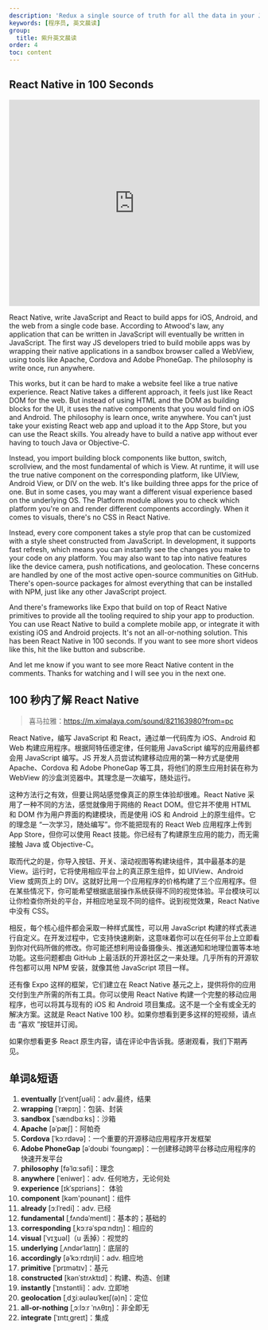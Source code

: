 ```yaml
---
description: 'Redux a single source of truth for all the data in your JavaScript application.'
keywords: [程序员, 英文晨读]
group:
  title: 紫升英文晨读
order: 4
toc: content
---
```


## React Native in 100 Seconds

<iframe width="100%" height="415" src="https://www.youtube.com/embed/gvkqT_Uoahw?si=gptPuyJow5StonF1" title="YouTube video player" frameborder="0" allow="accelerometer; autoplay; clipboard-write; encrypted-media; gyroscope; picture-in-picture; web-share" referrerpolicy="strict-origin-when-cross-origin" allowfullscreen></iframe>

React Native, write JavaScript and React to build apps for iOS, Android, and the web from a single code base. According to Atwood's law, any application that can be written in JavaScript will eventually be written in JavaScript. The first way JS developers tried to build mobile apps was by wrapping their native applications in a sandbox browser called a WebView, using tools like Apache, Cordova and Adobe PhoneGap. The philosophy is write once, run anywhere.

This works, but it can be hard to make a website feel like a true native experience. React Native takes a different approach, it feels just like React DOM for the web. But instead of using HTML and the DOM as building blocks for the UI, it uses the native components that you would find on iOS and Android. The philosophy is learn once, write anywhere. You can't just take your existing React web app and upload it to the App Store, but you can use the React skills. You already have to build a native app without ever having to touch Java or Objective-C.

Instead, you import building block components like button, switch, scrollview, and the most fundamental of which is View. At runtime, it will use the true native component on the corresponding platform, like UIView, Android View, or DIV on the web. It's like building three apps for the price of one. But in some cases, you may want a different visual experience based on the underlying OS. The Platform module allows you to check which platform you're on and render different components accordingly. When it comes to visuals, there's no CSS in React Native.

Instead, every core component takes a style prop that can be customized with a style sheet constructed from JavaScript. In development, it supports fast refresh, which means you can instantly see the changes you make to your code on any platform. You may also want to tap into native features like the device camera, push notifications, and geolocation. These concerns are handled by one of the most active open-source communities on GitHub. There's open-source packages for almost everything that can be installed with NPM, just like any other JavaScript project.

And there's frameworks like Expo that build on top of React Native primitives to provide all the tooling required to ship your app to production. You can use React Native to build a complete mobile app, or integrate it with existing iOS and Android projects. It's not an all-or-nothing solution. This has been React Native in 100 seconds. If you want to see more short videos like this, hit the like button and subscribe.

And let me know if you want to see more React Native content in the comments. Thanks for watching and I will see you in the next one.

## 100 秒内了解 React Native

> 喜马拉雅：https://m.ximalaya.com/sound/821163980?from=pc

React Native，编写 JavaScript 和 React，通过单一代码库为 iOS、Android 和 Web 构建应用程序。根据阿特伍德定律，任何能用 JavaScript 编写的应用最终都会用 JavaScript 编写。JS 开发人员尝试构建移动应用的第一种方式是使用 Apache、Cordova 和 Adobe PhoneGap 等工具，将他们的原生应用封装在称为 WebView 的沙盒浏览器中。其理念是一次编写，随处运行。

这种方法行之有效，但要让网站感觉像真正的原生体验却很难。React Native 采用了一种不同的方法，感觉就像用于网络的 React DOM。但它并不使用 HTML 和 DOM 作为用户界面的构建模块，而是使用 iOS 和 Android 上的原生组件。它的理念是 “一次学习，随处编写”。你不能把现有的 React Web 应用程序上传到 App Store，但你可以使用 React 技能。你已经有了构建原生应用的能力，而无需接触 Java 或 Objective-C。

取而代之的是，你导入按钮、开关、滚动视图等构建块组件，其中最基本的是 View。运行时，它将使用相应平台上的真正原生组件，如 UIView、Android View 或网页上的 DIV。这就好比用一个应用程序的价格构建了三个应用程序。但在某些情况下，你可能希望根据底层操作系统获得不同的视觉体验。平台模块可以让你检查你所处的平台，并相应地呈现不同的组件。说到视觉效果，React Native 中没有 CSS。

相反，每个核心组件都会采取一种样式属性，可以用 JavaScript 构建的样式表进行自定义。在开发过程中，它支持快速刷新，这意味着你可以在任何平台上立即看到你对代码所做的修改。你可能还想利用设备摄像头、推送通知和地理位置等本地功能。这些问题都由 GitHub 上最活跃的开源社区之一来处理。几乎所有的开源软件包都可以用 NPM 安装，就像其他 JavaScript 项目一样。

还有像 Expo 这样的框架，它们建立在 React Native 基元之上，提供将你的应用交付到生产所需的所有工具。你可以使用 React Native 构建一个完整的移动应用程序，也可以将其与现有的 iOS 和 Android 项目集成。这不是一个全有或全无的解决方案。这就是 React Native 100 秒。如果你想看到更多这样的短视频，请点击 “喜欢 ”按钮并订阅。

如果你想看更多 React 原生内容，请在评论中告诉我。感谢观看，我们下期再见。

## 单词&短语

1. **eventually** [ɪˈventʃuəli]：adv.最终，结果
2. **wrapping** [ˈræpɪŋ]：包装、封装
3. **sandbox** [ˈsændbɑːks]：沙箱
4. **Apache** [əˈpæʃ]：阿帕奇
5. **Cordova** [ˈkɔːrdəvə]：一个重要的开源移动应用程序开发框架
6. **Adobe PhoneGap** [əˈdoʊbi ˈfoʊnɡæp]：一创建移动跨平台移动应用程序的快速开发平台
7. **philosophy** [fəˈlɑːsəfi]：理念
8. **anywhere** [ˈeniwer]：adv. 任何地方，无论何处
9. **experience** [ɪkˈspɪriəns]： 体验
10. **component** [kəm'poʊnənt]：组件
11. **already** [ɔːlˈredi]：adv. 已经
12. **fundamental** [ˌfʌndəˈmentl]：基本的；基础的
13. **corresponding** [ˌkɔːrəˈspɑːndɪŋ]：相应的
14. **visual** [ˈvɪʒuəl]（u 丢掉）：视觉的
15. **underlying** [ˌʌndərˈlaɪɪŋ]：底层的
16. **accordingly** [əˈkɔːrdɪŋli]：adv. 相应地
17. **primitive** [ˈprɪmətɪv]：基元
18. **constructed** [kənˈstrʌktɪd]：构建、构造、创建
19. **instantly** [ˈɪnstəntli]：adv. 立即地
20. **geolocation** [ˌdʒiːəʊləʊˈkeɪʃ(ə)n]：定位
21. **all-or-nothing** [ˌɔːlɔːr ˈnʌθɪŋ]：非全即无
22. **integrate** [ˈɪntɪˌɡreɪt]：集成

